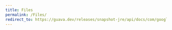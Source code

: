 ```yaml
---
title: Files
permalink: /Files/
redirect_to: https://guava.dev/releases/snapshot-jre/api/docs/com/google/common/io/Files.html
---
```

